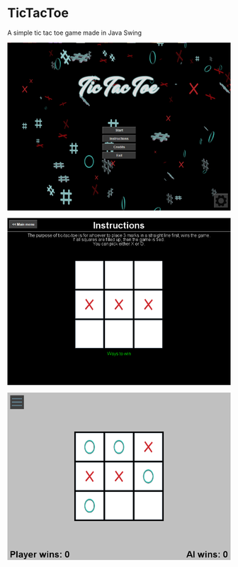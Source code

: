 # TicTacToe
A simple tic tac toe game made in Java Swing


![Main Menu](https://github.com/DTanJP/TicTacToe/blob/master/screenshots/menu.png)

![Instructions](https://github.com/DTanJP/TicTacToe/blob/master/screenshots/instructions.png)

![Gameplay](https://github.com/DTanJP/TicTacToe/blob/master/screenshots/gameplay.png)
